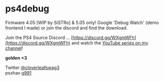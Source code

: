 # ps4debug

Firmware 4.05 [WIP by SiSTRo] & 5.05 only! Google 'Debug Watch' (demo frontend I made) or join the discord and find the download.

Join the PS4 Source Discord ... [https://discord.gg/WXgmWFh](https://discord.gg/WXgmWFh) and watch the [YouTube series on my channel](https://www.youtube.com/channel/UCpqeoSj_Bfip4v9OvWP_mIQ)!

**golden <3**

Twitter [@cloverleafswag3](https://twitter.com/cloverleafswag3)  
psxhax [g991](https://www.psxhax.com/members/g991.473299/)
